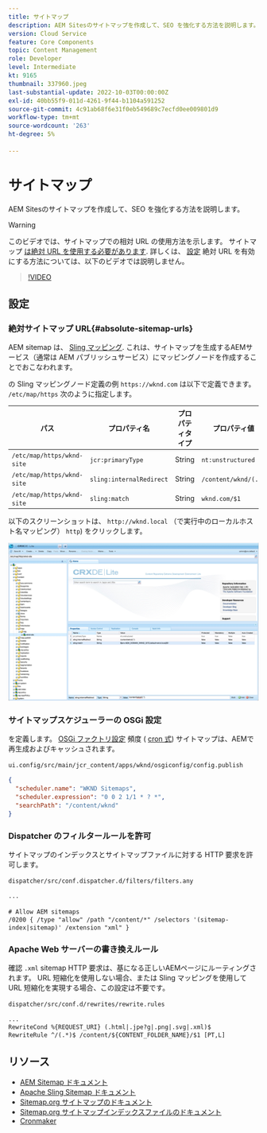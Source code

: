 ```yaml
---
title: サイトマップ
description: AEM Sitesのサイトマップを作成して、SEO を強化する方法を説明します。
version: Cloud Service
feature: Core Components
topic: Content Management
role: Developer
level: Intermediate
kt: 9165
thumbnail: 337960.jpeg
last-substantial-update: 2022-10-03T00:00:00Z
exl-id: 40bb55f9-011d-4261-9f44-b1104a591252
source-git-commit: 4c91ab68f6e31f0eb549689c7ecfd0ee009801d9
workflow-type: tm+mt
source-wordcount: '263'
ht-degree: 5%

---
```


# サイトマップ

AEM Sitesのサイトマップを作成して、SEO を強化する方法を説明します。

>[!WARNING]
>
>このビデオでは、サイトマップでの相対 URL の使用方法を示します。 サイトマップ [は絶対 URL を使用する必要があります](https://sitemaps.org/protocol.html). 詳しくは、 [設定](#absolute-sitemap-urls) 絶対 URL を有効にする方法については、以下のビデオでは説明しません。

>[!VIDEO](https://video.tv.adobe.com/v/337960?quality=12&learn=on)

## 設定

### 絶対サイトマップ URL{#absolute-sitemap-urls}

AEM sitemap は、 [Sling マッピング](https://sling.apache.org/documentation/the-sling-engine/mappings-for-resource-resolution.html). これは、サイトマップを生成するAEMサービス（通常は AEM パブリッシュサービス）にマッピングノードを作成することでおこなわれます。

の Sling マッピングノード定義の例 `https://wknd.com` は以下で定義できます。 `/etc/map/https` 次のように指定します。

| パス  | プロパティ名 | プロパティタイプ | プロパティ値 |
|------|----------|---------------|-------|
| `/etc/map/https/wknd-site` | `jcr:primaryType` | String | `nt:unstructured` |
| `/etc/map/https/wknd-site` | `sling:internalRedirect` | String | `/content/wknd/(.*)` |
| `/etc/map/https/wknd-site` | `sling:match` | String | `wknd.com/$1` |

以下のスクリーンショットは、 `http://wknd.local` （で実行中のローカルホスト名マッピング） `http`) をクリックします。

![サイトマップの絶対 URL 設定](../assets/sitemaps/sitemaps-absolute-urls.jpg)


### サイトマップスケジューラーの OSGi 設定

を定義します。 [OSGi ファクトリ設定](http://localhost:4502/system/console/configMgr/org.apache.sling.sitemap.impl.SitemapScheduler) 頻度 ( [cron 式](http://www.cronmaker.com)) サイトマップは、AEMで再生成およびキャッシュされます。

`ui.config/src/main/jcr_content/apps/wknd/osgiconfig/config.publish`

```json
{
  "scheduler.name": "WKND Sitemaps",
  "scheduler.expression": "0 0 2 1/1 * ? *",
  "searchPath": "/content/wknd"
}
```

### Dispatcher のフィルタールールを許可

サイトマップのインデックスとサイトマップファイルに対する HTTP 要求を許可します。

`dispatcher/src/conf.dispatcher.d/filters/filters.any`

```
...

# Allow AEM sitemaps
/0200 { /type "allow" /path "/content/*" /selectors '(sitemap-index|sitemap)' /extension "xml" }
```

### Apache Web サーバーの書き換えルール

確認 `.xml` sitemap HTTP 要求は、基になる正しいAEMページにルーティングされます。 URL 短縮化を使用しない場合、または Sling マッピングを使用して URL 短縮化を実現する場合、この設定は不要です。

`dispatcher/src/conf.d/rewrites/rewrite.rules`

```
...
RewriteCond %{REQUEST_URI} (.html|.jpe?g|.png|.svg|.xml)$
RewriteRule ^/(.*)$ /content/${CONTENT_FOLDER_NAME}/$1 [PT,L]
```

## リソース

+ [AEM Sitemap ドキュメント](https://experienceleague.adobe.com/docs/experience-manager-cloud-service/overview/seo-and-url-management.html?lang=en#building-an-xml-sitemap-on-aem)
+ [Apache Sling Sitemap ドキュメント](https://github.com/apache/sling-org-apache-sling-sitemap#readme)
+ [Sitemap.org サイトマップのドキュメント](https://www.sitemaps.org/protocol.html)
+ [Sitemap.org サイトマップインデックスファイルのドキュメント](https://www.sitemaps.org/protocol.html#index)
+ [Cronmaker](http://www.cronmaker.com/)